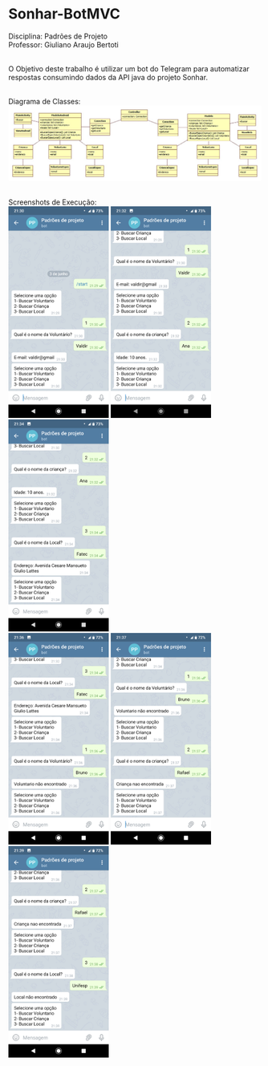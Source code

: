 # Sonhar-BotMVC

Disciplina: Padrões de Projeto<br/>
Professor: Giuliano Araujo Bertoti</br>
</br>

O Objetivo deste trabalho é utilizar um bot do Telegram para automatizar respostas consumindo dados da API java do projeto Sonhar.
</br>
</br>

Diagrama de Classes:</br>
![UML](https://github.com/dnishiama/Sonhar-BotMVC/blob/master/Imagens/UML/Main.jpg)
</br>
</br>

Screenshots de Execução: </br>
<img src="https://github.com/dnishiama/Sonhar-BotMVC/blob/master/Imagens/Screenshots/Celular1.png" alt="drawing" width="200"/> 
<img src="https://github.com/dnishiama/Sonhar-BotMVC/blob/master/Imagens/Screenshots/Celular2.png" alt="drawing" width="200"/> 
<img src="https://github.com/dnishiama/Sonhar-BotMVC/blob/master/Imagens/Screenshots/Celular3.png" alt="drawing" width="200"/></br>
<img src="https://github.com/dnishiama/Sonhar-BotMVC/blob/master/Imagens/Screenshots/Celular4.png" alt="drawing" width="200"/> 
<img src="https://github.com/dnishiama/Sonhar-BotMVC/blob/master/Imagens/Screenshots/Celular5.png" alt="drawing" width="200"/> 
<img src="https://github.com/dnishiama/Sonhar-BotMVC/blob/master/Imagens/Screenshots/Celular6.png" alt="drawing" width="200"/></br>

